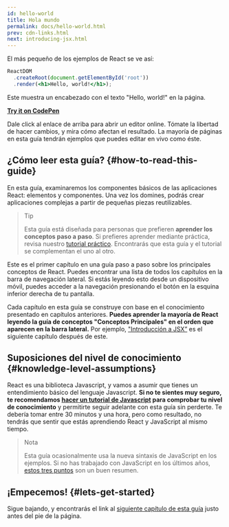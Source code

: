 ```yaml
---
id: hello-world
title: Hola mundo
permalink: docs/hello-world.html
prev: cdn-links.html
next: introducing-jsx.html
---
```


El más pequeño de los ejemplos de React se ve así:

```jsx
ReactDOM
  .createRoot(document.getElementById('root'))
  .render(<h1>Hello, world!</h1>);
```

Este muestra un encabezado con el texto "Hello, world!" en la página.

**[Try it on CodePen](https://codepen.io/gaearon/pen/rrpgNB?editors=1010)**

Dale click al enlace de arriba para abrir un editor online. Tómate la libertad de hacer cambios, y mira cómo afectan el resultado. La mayoría de páginas en esta guía tendrán ejemplos que puedes editar en vivo como éste.

## ¿Cómo leer esta guía? {#how-to-read-this-guide}

En esta guía, examinaremos los componentes básicos de las aplicaciones React: elementos y componentes. Una vez los domines, podrás crear aplicaciones complejas a partir de pequeñas piezas reutilizables.

>Tip
>
>Esta guía está diseñada para personas que prefieren **aprender los conceptos paso a paso**. Si prefieres aprender mediante práctica, revisa nuestro [tutorial práctico](/tutorial/tutorial.html). Encontrarás que esta guía y el tutorial se complementan el uno al otro.

Este es el primer capítulo en una guía paso a paso sobre los principales conceptos de React. Puedes encontrar una lista de todos los capítulos en la barra de navegación lateral. Si estás leyendo esto desde un dispositivo móvil, puedes acceder a la navegación presionando el botón en la esquina inferior derecha de tu pantalla.

Cada capítulo en esta guía se construye con base en el conocimiento presentado en capítulos anteriores. **Puedes aprender la mayoría de React leyendo la guía de conceptos "Conceptos Principales" en el orden que aparecen en la barra lateral.** Por ejemplo, ["Introducción a JSX”](/docs/introducing-jsx.html) es el siguiente capítulo después de este.

## Suposiciones del nivel de conocimiento {#knowledge-level-assumptions}

React es una biblioteca Javascript, y vamos a asumir que tienes un entendimiento básico del lenguaje Javascript. **Si no te sientes muy seguro, te recomendamos [hacer un tutorial de Javascript](https://developer.mozilla.org/es/docs/Web/JavaScript/Una_re-introducci%C3%B3n_a_JavaScript) para comprobar tu nivel de conocimiento** y permitirte seguir adelante con esta guía sin perderte. Te debería tomar entre 30 minutos y una hora, pero como resultado, no tendrás que sentir que estás aprendiendo React y JavaScript al mismo tiempo.

>Nota
>
> Esta guía ocasionalmente usa la nueva sintaxis de JavaScript en los ejemplos. Si no has trabajado con JavaScript en los últimos años, [estos tres puntos](https://gist.github.com/gaearon/683e676101005de0add59e8bb345340c) son un buen resumen.

## ¡Empecemos! {#lets-get-started}

Sigue bajando, y encontrarás el link al [siguiente capítulo de esta guía](/docs/introducing-jsx.html) justo antes del pie de la página.


